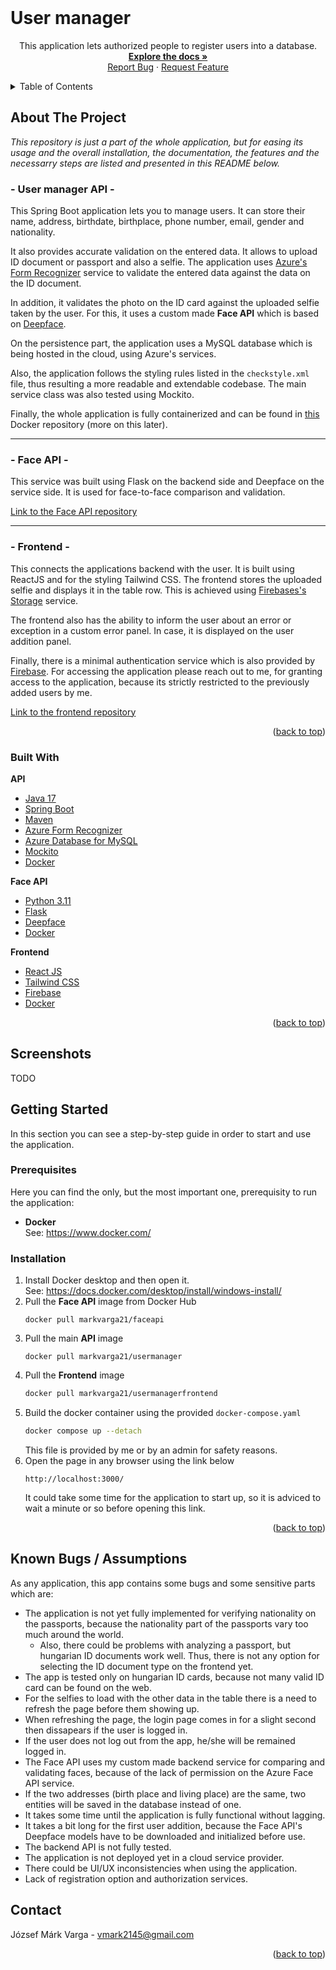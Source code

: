 <div id="top"></div>

<br />
<div align="center">

<h1 align="left">User manager</h1>

  <p align="center">
    This application lets authorized people to register users into a database.
    <br />
    <a href="https://github.com/markvarga21/userManager"><strong>Explore the docs »</strong></a>
    <br />
    <a href="https://github.com/markvarga21/userManager/issues">Report Bug</a>
    ·
    <a href="https://github.com/markvarga21/userManager/issues">Request Feature</a>
  </p>
</div>


<details>
  <summary>Table of Contents</summary>
  <ol>
    <li>
      <a href="#about-the-project">About The Project</a>
      <ul>
        <li><a href="#built-with">Built With</a></li>
      </ul>
    </li>
    <li>
      <a href="#getting-started">Getting Started</a>
      <ul>
        <li><a href="#prerequisites">Prerequisites</a></li>
        <li><a href="#installation">Installation</a></li>
      </ul>
    </li>
    <li><a href="#contact">Contact</a></li>
  </ol>
</details>

## About The Project

<i>This repository is just a part of the whole application, but for easing its usage and the overall installation, the documentation, the features and the necessarry steps are listed and presented in this README below.</i>

### - User manager API -
This Spring Boot application lets you to manage users. It can store their name, address, birthdate, birthplace, phone number, email, gender and nationality.

It also provides accurate validation on the entered data. It allows to upload ID document or passport and also a selfie. The application uses <a href="https://azure.microsoft.com/en-gb/products/form-recognizer">Azure's Form Recognizer</a> service to validate the entered data against the data on the ID document. 

In addition, it validates the photo on the ID card against the uploaded selfie taken by the user. For this, it uses a custom made <b>Face API</b> which is based on <a href="https://github.com/serengil/deepface">Deepface</a>.

On the persistence part, the application uses a MySQL database which is being hosted in the cloud, using Azure's services.

Also, the application follows the styling rules listed in the ```checkstyle.xml``` file, thus resulting a more readable and extendable codebase. The main service class was also tested using Mockito.

Finally, the whole application is fully containerized and can be found in <a href="https://hub.docker.com/r/markvarga21/usermanager">this</a> Docker repository (more on this later). 

---
### - Face API -

This service was built using Flask on the backend side and Deepface on the service side. It is used for face-to-face comparison and validation.

<a href="https://github.com/markvarga21/faceApi">Link to the Face API repository</a>

---

### - Frontend -

This connects the applications backend with the user. It is built using ReactJS and for the styling Tailwind CSS. The frontend stores the uploaded selfie and displays it in the table row. This is achieved using <a href="https://firebase.google.com/docs/storage">Firebases's Storage</a> service.

The frontend also has the ability to inform the user about an error or exception in a custom error panel. In case, it is displayed on the user addition panel.

Finally, there is a minimal authentication service which is also provided by <a href="https://firebase.google.com/docs/auth">Firebase</a>. For accessing the application please reach out to me, for granting access to the application, because its strictly restricted to the previously added users by me.

<a href="https://github.com/markvarga21/userManagerFrontend">Link to the frontend repository</a>

<p align="right">(<a href="#top">back to top</a>)</p>

### Built With
**API**
* [Java 17](https://www.oracle.com/java/technologies/javase/jdk17-archive-downloads.html)
* [Spring Boot](https://spring.io/projects/spring-boot)
* [Maven](https://maven.apache.org/)
* [Azure Form Recognizer](https://azure.microsoft.com/en-gb/products/form-recognizer)
* [Azure Database for MySQL](https://azure.microsoft.com/en-us/products/mysql)
* [Mockito](https://site.mockito.org/)
* [Docker](https://www.docker.com/)

**Face API**
* [Python 3.11](https://www.python.org/)
* [Flask](https://flask.palletsprojects.com/en/2.3.x/)
* [Deepface](https://github.com/serengil/deepface)
* [Docker](https://www.docker.com/)

**Frontend**
* [React JS](https://spring.io/projects/spring-boot)
* [Tailwind CSS](https://spring.io/projects/spring-boot)
* [Firebase](https://spring.io/projects/spring-boot)
* [Docker](https://www.docker.com/)

<p align="right">(<a href="#top">back to top</a>)</p>

## Screenshots

TODO

## Getting Started

In this section you can see a step-by-step guide in order to start and use the application.

### Prerequisites

Here you can find the only, but the most important one, prerequisity to run the application:
* **Docker**
<br>See: https://www.docker.com/


### Installation

1. Install Docker desktop and then open it.
    <br>See: https://docs.docker.com/desktop/install/windows-install/
2. Pull the **Face API** image from Docker Hub
   ```
   docker pull markvarga21/faceapi
   ```
3. Pull the main **API** image
    ```
   docker pull markvarga21/usermanager
    ```
4. Pull the **Frontend** image
   ```sh
   docker pull markvarga21/usermanagerfrontend
   ```
5. Build the docker container using the provided ```docker-compose.yaml```
   ```sh
   docker compose up --detach
   ```
   This file is provided by me or by an admin for safety reasons.
6. Open the page in any browser using the link below
    ```
    http://localhost:3000/
    ```
    It could take some time for the application to start up, so it is adviced to wait a minute or so before opening this link.

<p align="right">(<a href="#top">back to top</a>)</p>

## Known Bugs / Assumptions
As any application, this app contains some bugs and some sensitive parts which are:
- The application is not yet fully implemented for verifying nationality on the passports, because the nationality part of the passports vary too much around the world.
    - Also, there could be problems with analyzing a passport, but hungarian ID documents work well. Thus, there is not any option for selecting the ID document type on the frontend yet.
- The app is tested only on hungarian ID cards, because not many valid ID card can be found on the web.
- For the selfies to load with the other data in the table there is a need to refresh the page before them showing up.
- When refreshing the page, the login page comes in for a slight second then dissapears if the user is logged in.
- If the user does not log out from the app, he/she will be remained logged in.
- The Face API uses my custom made backend service for comparing and validating faces, because of the lack of permission on the Azure Face API service.
- If the two addresses (birth place and living place) are the same, two entities will be saved in the database instead of one.
- It takes some time until the application is fully functional without lagging.
- It takes a bit long for the first user addition, because the Face API's Deepface models have to be downloaded and initialized before use.
- The backend API is not fully tested.
- The application is not deployed yet in a cloud service provider.
- There could be UI/UX inconsistencies when using the application.
- Lack of registration option and authorization services.

## Contact

József Márk Varga - vmark2145@gmail.com

<p align="right">(<a href="#top">back to top</a>)</p>